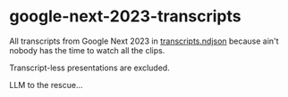 # google-next-2023-transcripts

All transcripts from Google Next 2023 in [transcripts.ndjson](transcripts.ndjson) because ain't nobody has the time to watch all the clips.

Transcript-less presentations are excluded.

LLM to the rescue...